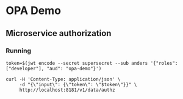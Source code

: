 

# OPA Demo

## Microservice authorization

### Running

```shell
token=$(jwt encode --secret supersecret --sub anders '{"roles": ["developer"], "aud": "opa-demo"}')
```

```shell
curl -H 'Content-Type: application/json' \
     -d "{\"input\": {\"token\": \"$token\"}}" \
     http://localhost:8181/v1/data/authz
```
